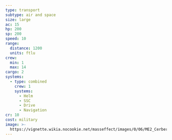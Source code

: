 ```yaml
---
type: transport
subtype: air and space
size: large
ac: 15
hp: 200
sp: 200
speed: 10
range:
  distance: 1200
  units: ftlu
crew:
  min: 1
  max: 14
cargo: 2
systems:
  - type: combined
    crew: 1
    systems:
      - Helm
      - SSC
      - Drive
      - Navigation
cr: 10
cost: military
image: >-
  https://vignette.wikia.nocookie.net/masseffect/images/0/06/ME2_Cerberus_Kodiak_Shuttle.png/revision/latest/scale-to-width-down/640?cb=20120419010558
---
```

